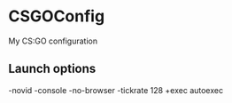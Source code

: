 # CSGOConfig
 My CS:GO configuration

## Launch options
 -novid -console -no-browser -tickrate 128 +exec autoexec
